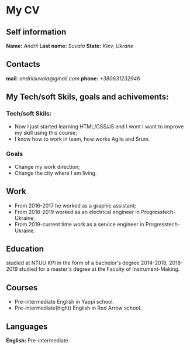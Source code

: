 # My CV
## Self information
__Name:__ _Andrii_
__Last name:__ _Suvala_
__State:__ _Kiev, Ukrane_

## Contacts
__mail__: _andriisuvala@gmail.com_
__phone:__ _+380631232946_

## My Tech/soft Skils, goals and achivements:
 ### Tech/soft Skils:
  * Now I just started  learning HTML/CSS/JS and I wont I want to improve my skill using this course;
  * I know how to work in team, how works Agile and Srum.
 ### Goals
  * Change my work direction;
  * Change the city where I am living.
  
 ## Work
  * From 2016-2017 he worked as a graphic assistant;
  * From 2018-2019 worked as an electrical engineer in Progresstech-Ukraine;
  * From 2019-current time work as a service engineer in Progresstech-Ukraine.
  
 ## Education
   studied at NTUU KPI in the form of a bachelor's degree 2014-2018, 2018-2019 studied for a master's degree at the Faculty of Instrument-Making.
   
 ## Courses
  * Pre-intermediate English in Yappi school.
  * Pre-intermediate(hight) English in Red Arrow school.
 ## Languages
 __English:__ Pre-intermediate
